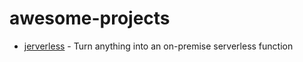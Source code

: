 # awesome-projects

- [jerverless](https://github.com/jerverless/jerverless) - Turn anything into an on-premise serverless function
